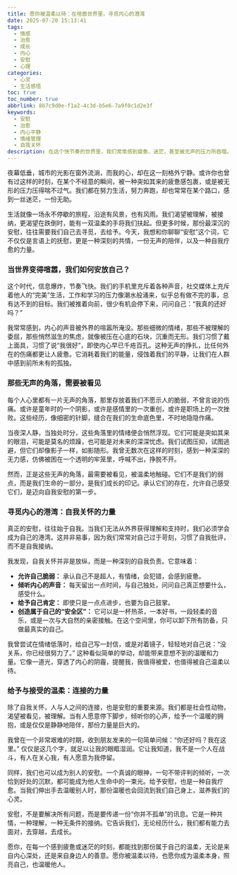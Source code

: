 ```yaml
---
title: 愿你被温柔以待：在喧嚣世界里，寻觅内心的港湾
date: 2025-07-20 15:13:41
tags:
  - 情感
  - 治愈
  - 成长
  - 内心
  - 安慰
  - 心理
categories:
  - 心灵
  - 生活感悟
toc: true
toc_number: true
abbrlink: 8b7c9d0e-f1a2-4c3d-b5e6-7a9f0c1d2e3f
keywords:
  - 安慰
  - 治愈
  - 内心平静
  - 情绪管理
  - 自我关怀
description: 在这个快节奏的世界里，我们常常感到疲惫、迷茫，甚至被无声的压力所吞噬。这篇文章，是一封写给每一个在挣扎中寻找光亮的心灵的信。它不讲故事，只谈感受，只聊那些我们共同经历的脆弱与坚韧。愿你在这里找到一丝慰藉，明白被温柔以待是多么重要，而这份温柔，可以从内而外地生长。
---
```


夜幕低垂，城市的光影在窗外流淌，而我的心，却在这一刻格外宁静。或许你也曾有过这样的时刻，在某个不经意的瞬间，被一种突如其来的疲惫感包裹，或是被无形的压力压得喘不过气。我们都在努力生活，努力奔跑，却也常常在某个路口，感到一丝迷茫，一份无助。

生活就像一场永不停歇的旅程，沿途有风景，也有风雨。我们渴望被理解，被接纳，更渴望在跌倒时，能有一双温柔的手将我们扶起。但更多时候，那份最深沉的安慰，往往需要我们自己去寻觅，去给予。今天，我想和你聊聊“安慰”这个词，它不仅仅是言语上的抚慰，更是一种深刻的共情，一份无声的陪伴，以及一种自我疗愈的力量。

### 当世界变得喧嚣，我们如何安放自己？

这个时代，信息爆炸，节奏飞快。我们的手机里充斥着各种声音，社交媒体上充斥着他人的“完美”生活，工作和学习的压力像潮水般涌来，似乎总有做不完的事，总有达不到的目标。我们被推着向前，很少有机会停下来，问问自己：“我真的还好吗？”

我常常感到，内心的声音被外界的喧嚣所淹没。那些细微的情绪，那些不被理解的委屈，那些悄然滋生的焦虑，就像被压在心底的石块，沉重而无形。我们习惯了戴上面具，习惯了说“我很好”，即使内心早已千疮百孔。这种无声的挣扎，比任何外在的伤痛都更让人疲惫。它消耗着我们的能量，侵蚀着我们的平静，让我们在人群中感到前所未有的孤独。

### 那些无声的角落，需要被看见

每个人心里都有一片无声的角落，那里存放着我们不愿示人的脆弱，不曾言说的伤痛。或许是童年时的一个阴影，或许是感情里的一次重创，或许是职场上的一次挫败。这些经历，像细密的针脚，缝合在我们的生命底色里，不时地隐隐作痛。

当夜深人静，当独处时分，这些角落里的情绪便会悄然浮现。它们可能是突如其来的眼泪，可能是莫名的烦躁，也可能是对未来的深深忧虑。我们试图压抑，试图逃避，但它们却像影子一样，如影随形。我曾无数次在这样的时刻，感到一种深深的无力感，仿佛被困在一个透明的牢笼里，呼喊不出，挣脱不开。

然而，正是这些无声的角落，最需要被看见，被温柔地触碰。它们不是我们的弱点，而是我们生命的一部分，是我们成长的印记。承认它们的存在，允许自己感受它们，是迈向自我安慰的第一步。

### 寻觅内心的港湾：自我关怀的力量

真正的安慰，往往始于自我。当我们无法从外界获得理解和支持时，我们必须学会成为自己的港湾。这并非易事，因为我们常常对自己过于苛刻，习惯了自我批评，而不是自我接纳。

我发现，自我关怀并非是放纵，而是一种深刻的自我负责。它意味着：

*   **允许自己脆弱：** 承认自己不是超人，有情绪，会犯错，会感到疲惫。
*   **倾听内心的声音：** 每天留出一点时间，与自己独处，问问自己真正想要什么，感受什么。
*   **给予自己肯定：** 即使只是一点点进步，也要为自己鼓掌。
*   **创造属于自己的“安全区”：** 它可以是一杯热茶，一本好书，一段轻柔的音乐，或是一次与大自然的亲密接触。在这个空间里，你可以卸下所有防备，只做最真实的自己。

我曾尝试在情绪低落时，给自己写一封信，或是对着镜子，轻轻地对自己说：“没关系，你已经很努力了。” 这种看似简单的举动，却能带来意想不到的温暖和力量。它像一道光，穿透了内心的阴霾，提醒我，我值得被爱，也值得被自己温柔以待。

### 给予与接受的温柔：连接的力量

除了自我关怀，人与人之间的连接，也是安慰的重要来源。我们都是社会性动物，渴望被看见，被理解。当有人愿意停下脚步，倾听你的心声，给予一个温暖的拥抱，或是仅仅是静静地陪伴，那份力量是巨大的。

我曾在一个非常艰难的时期，收到朋友发来的一句简单问候：“你还好吗？我在这里。” 仅仅是这几个字，就足以让我的眼眶湿润。它让我知道，我不是一个人在战斗，有人在关心我，有人愿意为我停留。

同样，我们也可以成为别人的安慰。一个真诚的眼神，一句不带评判的倾听，一次恰到好处的沉默，都可能成为他人生命中的一束光。给予安慰，也是一种自我疗愈。当我们伸出手去温暖别人时，那份温暖也会回流到我们自己身上，滋养我们的心灵。

安慰，不是要解决所有问题，而是要传递一份“你并不孤单”的讯息。它是一种共情，一种理解，一种无条件的接纳。它告诉我们，无论经历什么，我们都有能力去面对，去穿越，去成长。

愿你，在每一个感到疲惫或迷茫的时刻，都能找到那份属于自己的温柔，无论是来自内心深处，还是来自身边人的善意。愿你被温柔以待，也愿你成为温柔本身，照亮自己，也温暖他人。